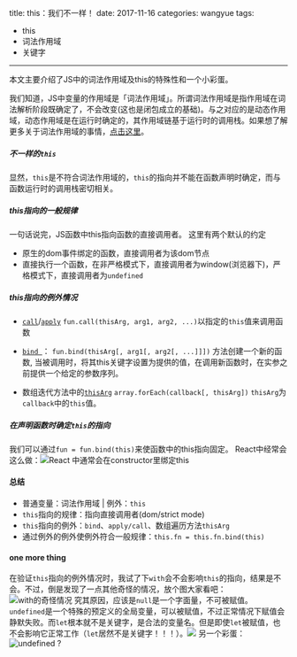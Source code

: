 title: this：我们不一样！
date: 2017-11-16
categories: wangyue
tags: 
- this
- 词法作用域
- 关键字
---

本文主要介绍了JS中的词法作用域及this的特殊性和一个小彩蛋。

<!--more-->

我们知道，JS中变量的作用域是「词法作用域」。所谓词法作用域是指作用域在词法解析阶段既确定了，不会改变(这也是闭包成立的基础)。与之对应的是动态作用域，动态作用域是在运行时确定的，其作用域链基于运行时的调用栈。如果想了解更多关于词法作用域的事情，[点击这里](http://www.jianshu.com/p/70b38c7ab69c)。

##### 不一样的`this`
显然，`this`是不符合词法作用域的，`this`的指向并不能在函数声明时确定，而与函数运行时的调用栈密切相关。

##### this指向的一般规律
一句话说完，JS函数中this指向函数的直接调用者。
这里有两个默认的约定
- 原生的dom事件绑定的函数，直接调用者为该dom节点
- 直接执行一个函数，在非严格模式下，直接调用者为window(浏览器下)，严格模式下，直接调用者为`undefined`

##### this指向的例外情况
- [`call`](https://developer.mozilla.org/zh-CN/docs/Web/JavaScript/Reference/Global_Objects/Function/call)/[`apply`](https://developer.mozilla.org/zh-CN/docs/Web/JavaScript/Reference/Global_Objects/Function/apply)
  `fun.call(thisArg, arg1, arg2, ...)`以指定的`this`值来调用函数
  
- [`bind `](https://developer.mozilla.org/zh-CN/docs/Web/JavaScript/Reference/Global_Objects/Function/bind)：
  `fun.bind(thisArg[, arg1[, arg2[, ...]]])`  方法创建一个新的函数, 当被调用时，将其this关键字设置为提供的值，在调用新函数时，在实参之前提供一个给定的参数序列。
  
- 数组迭代方法中的[`thisArg`](https://developer.mozilla.org/zh-CN/docs/Web/JavaScript/Reference/Global_Objects/Array/forEach)
  `array.forEach(callback[, thisArg])` `thisArg`为`callback`中的`this`值。

##### 在声明函数时确定`this`的指向
  我们可以通过`fun = fun.bind(this)`来使函数中的this指向固定。
  React中经常会这么做：![React 中通常会在constructor里绑定this](http://p0.meituan.net/xgfe/ab34cfa7f56368b1a1f5cdc10f8ca0aa457647.png)

#### 总结
- 普通变量：词法作用域 | 例外：`this`
- `this`指向的规律：指向直接调用者(dom/strict mode)  
- `this`指向的例外：`bind`、`apply/call`、数组遍历方法`thisArg`
- 通过例外的例外使例外符合一般规律：`this.fn = this.fn.bind(this)`

#### one more thing
  在验证`this`指向的例外情况时，我试了下`with`会不会影响`this`的指向，结果是不会。不过，倒是发现了一点其他奇怪的情况，放个图大家看吧：![with的奇怪情况](http://p0.meituan.net/xgfe/ff3cb88b203bcfbd8e432d5b67365ade127542.png)
  究其原因，应该是`null`是一个字面量，不可被赋值。`undefined`是一个特殊的预定义的全局变量，可以被赋值，不过正常情况下赋值会静默失败。而`let`根本就不是关键字，是合法的变量名。但是即使`let`被赋值，也不会影响它正常工作（`let`居然不是关键字！！！）。![](http://p1.meituan.net/xgfe/8fedaea7d3fbd2b0770cc5f390824ee679269.png)
  另一个彩蛋：
  ![undefined ?](http://p1.meituan.net/xgfe/bd8b5379a0ce56a2640c860a60eb85be99091.png)